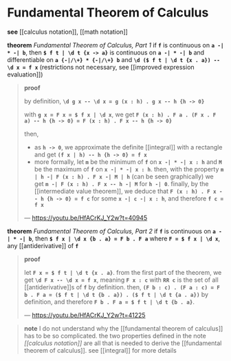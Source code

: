 # Fundamental Theorem of Calculus

**see** [[calculus notation]], [[math notation]]

**theorem** _Fundamental Theorem of Calculus, Part 1_ if **`f`** is continuous on **`a -| * -| b`**, then **`$ f t | \d t {x -> a}`** is continuous on **`a -| * -| b`** and differentiable on **`a {-|/\+} * {-|/\+} b`** and **`\d ($ f t | \d t {x . a}) -- \d x = f x`** (restrictions not necessary, see [[improved expression evaluation]])

> **proof**
>
> by definition, **`\d g x -- \d x = g (x : h) . g x -- h {h -> 0}`**
>
> with **`g x = F x = $ f x | \d x`**, we get **`F (x : h) . F a . (F x . F a) -- h {h -> 0} = F (x : h) . F x -- h {h -> 0}`**
>
> then,
>
> - as **`h -> 0`**, we approximate the definite [[integral]] with a rectangle and get **`(f x | h) -- h {h -> 0} = f x`**
> - more formally, let **`m`** be the minimum of **`f`** on **`x -| * -| x : h`** and **`M`** be the maximum of **`f`** on **`x -| * -| x : h`**. then, with the property **`m | h -| F (x : h) . F x -| M | h`** (can be seen graphically) we get **`m -| F (x : h) . F x -- h -| M`** for **`h -| 0`**. finally, by the [[intermediate value theorem]], we deduce that **`F (x : h) . F x -- h {h -> 0} = f c`** for some **`x -| c -| x : h`**, and therefore **`f c = f x`**
>
> &mdash; <https://youtu.be/HfACrKJ_Y2w?t=40945>

**theorem** _Fundamental Theorem of Calculus, Part 2_ if **`f`** is continuous on **`a -| * -| b`**, then **`$ f x | \d x {b . a} = F b . F a`** where **`F = $ f x | \d x`**, any [[antiderivative]] of **`f`**

> **proof**
>
> let **`F x = $ f t | \d t {x . a}`**. from the first part of the theorem, we get **`\d F x -- \d x = f x`**, meaning **`F x : c`** with **`RR c`** is the set of all [[antiderivative]]s of **`f`** by definition. then, **`(F b : c) . (F a : c) = F b . F a = ($ f t | \d t {b . a}) . ($ f t | \d t {a . a})`** by definition, and therefore **`F b . F a = $ f t | \d t {b . a}`**.
>
> &mdash; <https://youtu.be/HfACrKJ_Y2w?t=41225>

> **note** I do not understand why the [[fundamental theorem of calculus]] has to be so complicated. the two properties defined in the note _[[calculus notation]]_ are all that is needed to derive the [[fundamental theorem of calculus]]. see [[integral]] for more details
